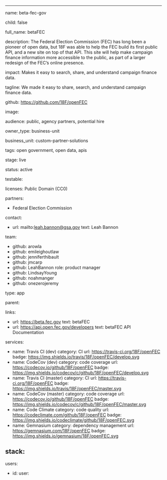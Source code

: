 ---

name: beta-fec-gov

child: false

full_name: betaFEC

description: The Federal Election Commission (FEC) has long been a pioneer of open data, but 18F was able to help the FEC build its first public API, and a new site on top of that API. This site will help make campaign finance information more accessible to the public, as part of a larger redesign of the FEC’s online presence.

impact: Makes it easy to search, share, and understand campaign finance data.

tagline: We made it easy to share, search, and understand campaign finance data.

github: https://github.com/18F/openFEC

image:

audience: public, agency partners, potential hire

owner_type: business-unit

business_unit: custom-partner-solutions

tags: open government, open data, apis

stage: live

status: active

testable:

licenses: Public Domain (CC0)

partners:
- Federal Election Commission

contact:
- url: mailto:leah.bannon@gsa.gov
  text: Leah Bannon

team:
- github: arowla
- github: emileighoutlaw
- github: jenniferthibault
- github: jmcarp
- github: LeahBannon
  role: product manager
- github: LindsayYoung
- github: noahmanger
- github: onezerojeremy

type: app

parent:

links:
- url: https://beta.fec.gov
  text: betaFEC
- url: https://api.open.fec.gov/developers
  text: betaFEC API Documentation

services:
- name: Travis CI (dev)
  category: CI
  url: https://travis-ci.org/18F/openFEC
  badge: https://img.shields.io/travis/18F/openFEC/develop.svg
- name: CodeCov (dev)
  category: code coverage
  url: https://codecov.io/github/18F/openFEC
  badge: https://img.shields.io/codecov/c/github/18F/openFEC/develop.svg
- name: Travis CI (master)
  category: CI
  url: https://travis-ci.org/18F/openFEC
  badge: https://img.shields.io/travis/18F/openFEC/master.svg
- name: CodeCov (master)
  category: code coverage
  url: https://codecov.io/github/18F/openFEC
  badge: https://img.shields.io/codecov/c/github/18F/openFEC/master.svg
- name: Code Climate
  category: code quality
  url: https://codeclimate.com/github/18F/openFEC
  badge: https://img.shields.io/codeclimate/github/18F/openFEC.svg
- name: Gemnasium
  category: dependency management
  url: https://gemnasium.com/18F/openFEC
  badge: https://img.shields.io/gemnasium/18F/openFEC.svg


stack:
-

users:
- id:
  user:
